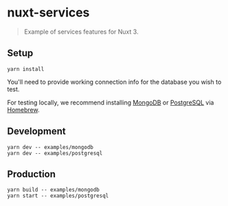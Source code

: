 # nuxt-services

> Example of services features for Nuxt 3.

## Setup

```
yarn install
```

You'll need to provide working connection info for the database you wish to test. 

For testing locally, we recommend installing [MongoDB](https://www.mongodb.com) 
or [PostgreSQL](https://www.postgresql.org/) via [Homebrew](https://brew.sh/).

## Development

```
yarn dev -- examples/mongodb
yarn dev -- examples/postgresql
```

## Production

```
yarn build -- examples/mongodb
yarn start -- examples/postgresql
```
